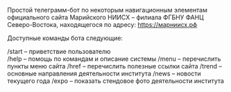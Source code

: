 Простой телеграмм-бот по некоторым навигационным
элементам официального сайта Марийского НИИСХ –
филиала ФГБНУ ФАНЦ Северо-Востока,
находящегося по адресу: https://марниисх.рф

Доступные команды бота следующие:

/start – приветствие пользователю</br>
/help – помощь по командам и описание системы
/menu – перечислить пункты меню сайта
/href – перечислить полезные ссылки сайта
/trend – основные направления деятельности института
/news – новости текущего года
/expo – показать стендовое фото деятельности института
